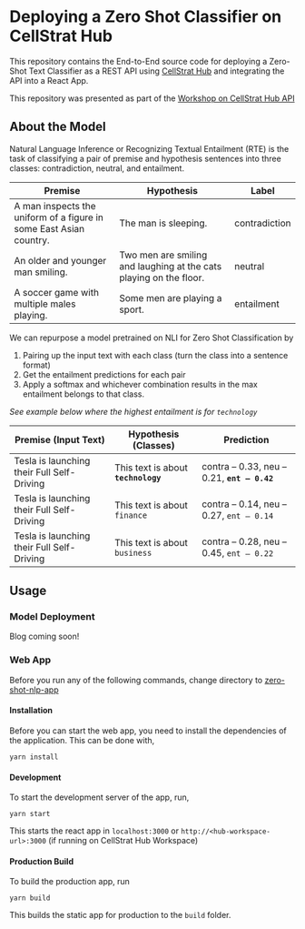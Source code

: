 # Deploying a Zero Shot Classifier on CellStrat Hub

This repository contains the End-to-End source code for deploying a Zero-Shot Text Classifier as a REST API using [CellStrat Hub](https://cellstrathub.com) and integrating the API into a React App.

This repository was presented as part of the [Workshop on CellStrat Hub API](https://www.meetup.com/Disrupt-4-0/events/280958772/)

## About the Model

Natural Language Inference or Recognizing Textual Entailment (RTE) is the task of classifying a pair of premise and hypothesis sentences into three classes: contradiction, neutral, and entailment.

| Premise                                                            | Hypothesis                                                         | Label         |
| ------------------------------------------------------------------ | ------------------------------------------------------------------ | ------------- |
| A man inspects the uniform of a figure in some East Asian country. | The man is sleeping.                                               | contradiction |
| An older and younger man smiling.                                  | Two men are smiling and laughing at the cats playing on the floor. | neutral       |
| A soccer game with multiple males playing.                         | Some men are playing a sport.                                      | entailment    |

We can repurpose a model pretrained on NLI for Zero Shot Classification by

1. Pairing up the input text with each class (turn the class into a sentence format)
2. Get the entailment predictions for each pair
3. Apply a softmax and whichever combination results in the max entailment belongs to that class.

_See example below where the highest entailment is for `technology`_

| Premise (Input Text)                       | Hypothesis (Classes)                | Prediction                                  |
| ------------------------------------------ | ----------------------------------- | ------------------------------------------- |
| Tesla is launching their Full Self-Driving | This text is about **`technology`** | contra – 0.33, neu – 0.21, **`ent – 0.42`** |
| Tesla is launching their Full Self-Driving | This text is about `finance`        | contra – 0.14, neu – 0.27, `ent – 0.14`     |
| Tesla is launching their Full Self-Driving | This text is about `business`       | contra – 0.28, neu – 0.45, `ent – 0.22`     |

## Usage

### Model Deployment

Blog coming soon!

### Web App

Before you run any of the following commands, change directory to [zero-shot-nlp-app](zero-shot-nlp-app/)

#### Installation

Before you can start the web app, you need to install the dependencies of the application. This can be done with,

```
yarn install
```

#### Development

To start the development server of the app, run,

```
yarn start
```

This starts the react app in `localhost:3000` or `http://<hub-workspace-url>:3000` (if running on CellStrat Hub Workspace)

#### Production Build

To build the production app, run

```
yarn build
```

This builds the static app for production to the `build` folder.
